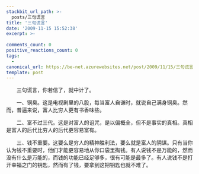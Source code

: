 ```yaml
---
stackbit_url_path: >-
  posts/三句谎言
title: '三句谎言'
date: '2009-11-15 15:52:38'
excerpt: >-
  
comments_count: 0
positive_reactions_count: 0
tags: 
  - 
canonical_url: https://be-net.azurewebsites.net/post/2009/11/15/三句谎言
template: post
---
```

<div style="text-indent: 2em;"><p>三句谎言，你若信了，就中计了。</p><p>一、铜臭。这是电视剧里的八股，每当富人自谦时，就说自己满身铜臭。然而，普遍来说，富人比穷人更有书香味些。</p><p>二、富不过三代。这是对富人的诅咒，是以偏概全，但不是事实的真相。真相是富人的后代比穷人的后代更容易富有。</p><p>三、钱不重要。这要么是穷人的精神胜利法，要么就是富人的阴谋。只有当你认为钱不重要时，他们才能更容易地从你口袋里掏钱。有人说钱不是万能的，然而没有什么是万能的，而钱的功能已经足够多，很有可能是最多了。有人说钱不是打开幸福之门的钥匙，然而有了钱，要拿到这把钥匙也就不难了。</p></div>